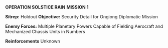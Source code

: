 **OPERATION SOLSTICE RAIN**
**MISSION 1**

**Sitrep:** Holdout
**Objective:** Security Detail for Ongiong Diplomatic Mission

**Enemy Forces:**
Multiple Planetary Powers Capable of Fielding Aerocraft and Mechanized Chassis Units in Numbers

**Reinforcements**
Unknown

